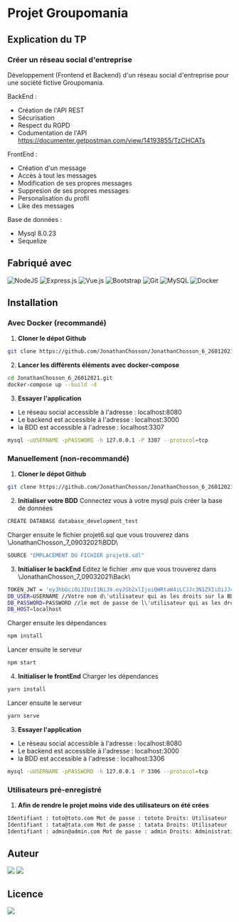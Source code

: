 # Projet Groupomania

## Explication du TP
### Créer un réseau social d'entreprise
Développement (Frontend et Backend) d'un réseau social d'entreprise pour une société fictive Groupomania.  

BackEnd :   
 - Création de l'API REST
 - Sécurisation
 - Respect du RGPD
 - Codumentation de l'API https://documenter.getpostman.com/view/14193855/TzCHCATs

FrontEnd : 
- Création d'un message
- Accès à tout les messages
- Modification de ses propres messages
- Suppresion de ses propres messages
- Personalisation du profil
- Like des messages

Base de données : 
- Mysql 8.0.23
- Sequelize 

## Fabriqué avec 
<img alt="NodeJS" src="https://img.shields.io/badge/node.js%20-%2343853D.svg?&style=for-the-badge&logo=node.js&logoColor=white"/>
<img alt="Express.js" src="https://img.shields.io/badge/express.js%20-%23404d59.svg?&style=for-the-badge"/>
<img alt="Vue.js" src="https://img.shields.io/badge/vuejs%20-%2335495e.svg?&style=for-the-badge&logo=vue.js&logoColor=%234FC08D"/>
<img alt="Bootstrap" src="https://img.shields.io/badge/bootstrap%20-%23563D7C.svg?&style=for-the-badge&logo=bootstrap&logoColor=white"/>
<img alt="Git" src="https://img.shields.io/badge/git%20-%23F05033.svg?&style=for-the-badge&logo=git&logoColor=white"/>
<img alt="MySQL" src="https://img.shields.io/badge/mysql-%2300f.svg?&style=for-the-badge&logo=mysql&logoColor=white"/>
<img alt="Docker" src="https://img.shields.io/badge/docker%20-%230db7ed.svg?&style=for-the-badge&logo=docker&logoColor=white"/>


## Installation
### Avec Docker (recommandé)
1. **Cloner le dépot Github**
```bash
git clone https://github.com/JonathanChosson/JonathanChosson_6_26012021.git
```
2. **Lancer les différents éléments avec docker-compose**
```bash
cd JonathanChosson_6_26012021.git
docker-compose up --build -d
```
3. **Essayer l'application**
- Le réseau social accessible à l'adresse : localhost:8080
- Le backend est accessible à l'adresse : localhost:3000
- la BDD est accessible à l'adresse : localhost:3307
```bash
mysql -uUSERNAME -pPASSWORD -h 127.0.0.1 -P 3307 --protocol=tcp
```

### Manuellement (non-recommandé)
1. **Cloner le dépot Github**
```bash
git clone https://github.com/JonathanChosson/JonathanChosson_6_26012021.git
```
2. **Initialiser votre BDD**
Connectez vous à votre mysql puis créer la base de données
```bash
CREATE DATABASE database_development_test
```
Charger ensuite le fichier projet6.sql que vous trouverez dans \JonathanChosson_7_09032021\BDD\
```bash
SOURCE "EMPLACEMENT DU FICHIER projet6.sdl"
```
3. **Initialiser le backEnd**
Editez le fichier .env que vous trouverez dans \JonathanChosson_7_09032021\Back\
```bash
TOKEN_JWT = 'eyJhbGciOiJIUzI1NiJ9.eyJSb2xlIjoiQWRtaW4iLCJJc3N1ZXIiOiJJc3N1ZXIiLCJVc2VybmFtZSI6IkphdmFJblVzZSIsImV4cCI6MTYxMTczOTYwMSwiaWF0IjoxNjExNzM5NjAxfQ.g-hcbPqOZ5DyWdeluvb0y1_GK4nJ-dw_M4FCXqYfW7E'
DB_USER=USERNAME //Votre nom d\'utilisateur qui as les droits sur la BDD
DB_PASSWORD=PASSWORD //le mot de passe de l\'utilisateur qui as les droits
DB_HOST=localhost
```
Charger ensuite les dépendances 
```bash
npm install
```
Lancer ensuite le serveur 
```bash
npm start
```
4. **Initialiser le frontEnd**
Charger les dépendances 
```bash
yarn install
```
Lancer ensuite le serveur 
```bash
yarn serve
```
3. **Essayer l'application**
- Le réseau social accessible à l'adresse : localhost:8080
- Le backend est accessible à l'adresse : localhost:3000
- la BDD est accessible à l'adresse : localhost:3306
```bash
mysql -uUSERNAME -pPASSWORD -h 127.0.0.1 -P 3306 --protocol=tcp
```

### Utilisateurs pré-enregistré
1. **Afin de rendre le projet moins vide des utilisateurs on été crées**
```bash
Identifiant : toto@toto.com Mot de passe : tototo Droits: Utilisateur
Identifiant : tata@tata.com Mot de passe : tatata Droits: Utilisateur
Identifiant : admin@admin.com Mot de passe : admin Droits: Administration
```
## Auteur
<img src='https://img.shields.io/badge/Autor-Chosson Jonathan-blue' />
<img src="https://img.shields.io/github/followers/JonathanChosson.svg?style=social&label=Follow&maxAge=2592000" />

## Licence 
<img src='https://forthebadge.com/images/badges/open-source.svg' />
